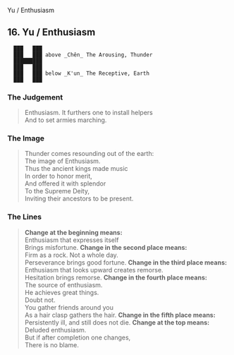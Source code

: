Yu / Enthusiasm
## 16. Yu / Enthusiasm
      ███   ███
      ███   ███ above _Chên_ The Arousing, Thunder  
      █████████
      ███   ███
      ███   ███ below _K'un_ The Receptive, Earth  
      ███   ███
### The Judgement
> Enthusiasm. It furthers one to install helpers  
 And to set armies marching.
### The Image
> Thunder comes resounding out of the earth:  
 The image of Enthusiasm.  
 Thus the ancient kings made music  
 In order to honor merit,  
 And offered it with splendor  
 To the Supreme Deity,  
 Inviting their ancestors to be present.
### The Lines

 > **Change at the beginning means:**  
 Enthusiasm that expresses itself  
 Brings misfortune.
 > **Change in the second place means:**  
 Firm as a rock. Not a whole day.  
 Perseverance brings good fortune.
 > **Change in the third place means:**  
 Enthusiasm that looks upward creates remorse.  
 Hesitation brings remorse.
 > **Change in the fourth place means:**  
 The source of enthusiasm.  
 He achieves great things.  
 Doubt not.  
 You gather friends around you  
 As a hair clasp gathers the hair.
 > **Change in the fifth place means:**  
 Persistently ill, and still does not die.
 > **Change at the top means:**  
 Deluded enthusiasm.  
 But if after completion one changes,  
 There is no blame.



